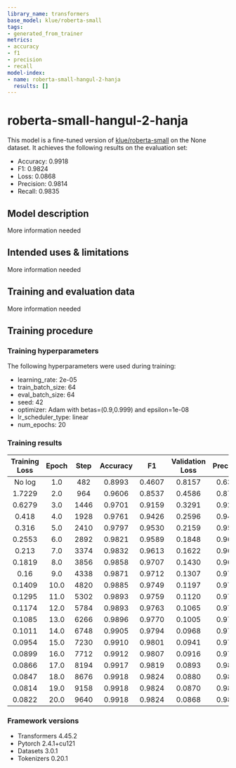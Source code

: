 ```yaml
---
library_name: transformers
base_model: klue/roberta-small
tags:
- generated_from_trainer
metrics:
- accuracy
- f1
- precision
- recall
model-index:
- name: roberta-small-hangul-2-hanja
  results: []
---
```


<!-- This model card has been generated automatically according to the information the Trainer had access to. You
should probably proofread and complete it, then remove this comment. -->

# roberta-small-hangul-2-hanja

This model is a fine-tuned version of [klue/roberta-small](https://huggingface.co/klue/roberta-small) on the None dataset.
It achieves the following results on the evaluation set:
- Accuracy: 0.9918
- F1: 0.9824
- Loss: 0.0868
- Precision: 0.9814
- Recall: 0.9835

## Model description

More information needed

## Intended uses & limitations

More information needed

## Training and evaluation data

More information needed

## Training procedure

### Training hyperparameters

The following hyperparameters were used during training:
- learning_rate: 2e-05
- train_batch_size: 64
- eval_batch_size: 64
- seed: 42
- optimizer: Adam with betas=(0.9,0.999) and epsilon=1e-08
- lr_scheduler_type: linear
- num_epochs: 20

### Training results

| Training Loss | Epoch | Step | Accuracy | F1     | Validation Loss | Precision | Recall |
|:-------------:|:-----:|:----:|:--------:|:------:|:---------------:|:---------:|:------:|
| No log        | 1.0   | 482  | 0.8993   | 0.4607 | 0.8157          | 0.6392    | 0.3602 |
| 1.7229        | 2.0   | 964  | 0.9606   | 0.8537 | 0.4586          | 0.8728    | 0.8354 |
| 0.6279        | 3.0   | 1446 | 0.9701   | 0.9159 | 0.3291          | 0.9244    | 0.9075 |
| 0.418         | 4.0   | 1928 | 0.9761   | 0.9426 | 0.2596          | 0.9439    | 0.9413 |
| 0.316         | 5.0   | 2410 | 0.9797   | 0.9530 | 0.2159          | 0.9545    | 0.9515 |
| 0.2553        | 6.0   | 2892 | 0.9821   | 0.9589 | 0.1848          | 0.9608    | 0.9571 |
| 0.213         | 7.0   | 3374 | 0.9832   | 0.9613 | 0.1622          | 0.9616    | 0.9610 |
| 0.1819        | 8.0   | 3856 | 0.9858   | 0.9707 | 0.1430          | 0.9691    | 0.9722 |
| 0.16          | 9.0   | 4338 | 0.9871   | 0.9712 | 0.1307          | 0.9705    | 0.9719 |
| 0.1409        | 10.0  | 4820 | 0.9885   | 0.9749 | 0.1197          | 0.9734    | 0.9764 |
| 0.1295        | 11.0  | 5302 | 0.9893   | 0.9759 | 0.1120          | 0.9747    | 0.9771 |
| 0.1174        | 12.0  | 5784 | 0.9893   | 0.9763 | 0.1065          | 0.9744    | 0.9782 |
| 0.1085        | 13.0  | 6266 | 0.9896   | 0.9770 | 0.1005          | 0.9755    | 0.9785 |
| 0.1011        | 14.0  | 6748 | 0.9905   | 0.9794 | 0.0968          | 0.9786    | 0.9803 |
| 0.0954        | 15.0  | 7230 | 0.9910   | 0.9801 | 0.0941          | 0.9793    | 0.9810 |
| 0.0899        | 16.0  | 7712 | 0.9912   | 0.9807 | 0.0916          | 0.9796    | 0.9817 |
| 0.0866        | 17.0  | 8194 | 0.9917   | 0.9819 | 0.0893          | 0.9810    | 0.9828 |
| 0.0847        | 18.0  | 8676 | 0.9918   | 0.9824 | 0.0880          | 0.9814    | 0.9835 |
| 0.0814        | 19.0  | 9158 | 0.9918   | 0.9824 | 0.0870          | 0.9814    | 0.9835 |
| 0.0822        | 20.0  | 9640 | 0.9918   | 0.9824 | 0.0868          | 0.9814    | 0.9835 |


### Framework versions

- Transformers 4.45.2
- Pytorch 2.4.1+cu121
- Datasets 3.0.1
- Tokenizers 0.20.1
